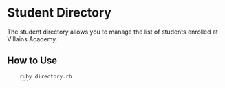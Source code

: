 # Student Directory #

The student directory allows you to manage the list of students enrolled at Villains Academy.

## How to Use ##

``` shell
    ruby directory.rb
    ```
